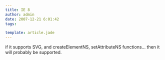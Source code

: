 ```yaml
---
title: IE 8
author: admin
date: 2007-12-21 6:01:42
tags: 

template: article.jade
---
```


if it supports SVG, and createElementNS, setAttributeNS functions... then it will probably be supported.
